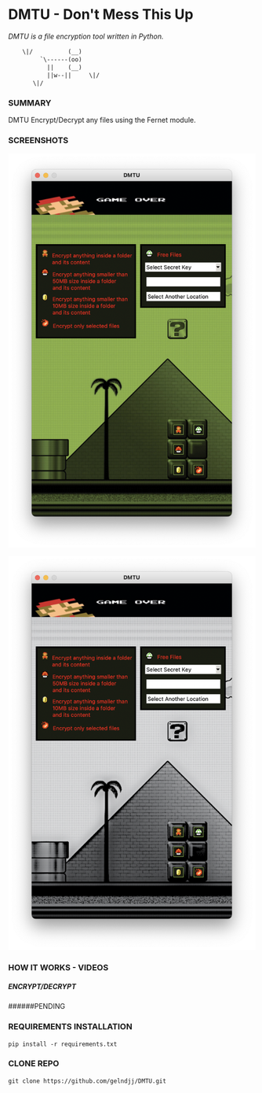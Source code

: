# DMTU - Don't  Mess This Up
_DMTU is a file encryption tool written in Python._

```
	\|/          (__)    
	     `\------(oo)
	       ||    (__)
	       ||w--||     \|/
	   \|/

```
### SUMMARY
DMTU Encrypt/Decrypt any files using the Fernet module.
### SCREENSHOTS

![Screenshot](https://github.com/gelndjj/DMTU/blob/main/screenshots/main.png)

![Screenshot](https://github.com/gelndjj/DMTU/blob/main/screenshots/main_grey.png)

### HOW IT WORKS - VIDEOS
#####  ENCRYPT/DECRYPT

######PENDING

### REQUIREMENTS INSTALLATION
```
pip install -r requirements.txt
```
### CLONE REPO
```
git clone https://github.com/gelndjj/DMTU.git
```

